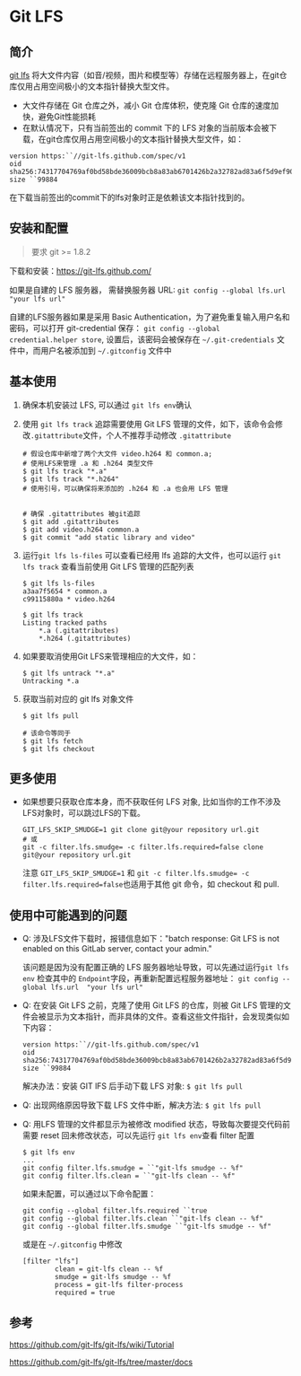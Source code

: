 # Git LFS

## 简介

[git lfs](<https://git-lfs.github.com/>) 将大文件内容（如音/视频，图片和模型等）存储在远程服务器上，在git仓库仅用占用空间极小的文本指针替换大型文件。

- 大文件存储在 Git 仓库之外，减小 Git 仓库体积，使克隆 Git 仓库的速度加快，避免Git性能损耗
- 在默认情况下，只有当前签出的 commit 下的 LFS 对象的当前版本会被下载，在git仓库仅用占用空间极小的文本指针替换大型文件，如：

```
version https:``//git-lfs.github.com/spec/v1
oid sha256:74317704769af0bd58bde36009bcb8a83ab6701426b2a32782ad83a6f5d9ef90
size ``99884
```

在下载当前签出的commit下的lfs对象时正是依赖该文本指针找到的。

## 安装和配置

> 要求 git  >= 1.8.2

下载和安装：<https://git-lfs.github.com/>

如果是自建的 LFS 服务器， 需替换服务器 URL: `git config --global lfs.url  "your lfs url"`

自建的LFS服务器如果是采用 Basic Authentication，为了避免重复输入用户名和密码，可以打开 git-credential 保存： `git config --global credential.helper store`, 设置后，该密码会被保存在 `~/.git-credentials` 文件中，而用户名被添加到 `~/.gitconfig` 文件中



## 基本使用

1. 确保本机安装过 LFS, 可以通过 `git lfs env`确认

2. 使用 `git lfs track` 追踪需要使用 Git LFS 管理的文件，如下，该命令会修改`.gitattribute`文件，个人不推荐手动修改 `.gitattribute`

   ```shell
   # 假设仓库中新增了两个大文件 video.h264 和 common.a;
   # 使用LFS来管理 .a 和 .h264 类型文件
   $ git lfs track "*.a"
   $ git lfs track "*.h264"
   # 使用引号，可以确保将来添加的 .h264 和 .a 也会用 LFS 管理
    
    
   # 确保 .gitattributes 被git追踪
   $ git add .gitattributes
   $ git add video.h264 common.a
   $ git commit "add static library and video"
   
   ```

3. 运行`git lfs ls-files` 可以查看已经用 lfs 追踪的大文件，也可以运行 `git lfs track` 查看当前使用 Git LFS 管理的匹配列表

   ```shell
   $ git lfs ls-files
   a3aa7f5654 * common.a
   c99115880a * video.h264
   
   $ git lfs track
   Listing tracked paths
       *.a (.gitattributes)
       *.h264 (.gitattributes)
   ```

4. 如果要取消使用Git LFS来管理相应的大文件，如：

   ```shell
   $ git lfs untrack "*.a"
   Untracking *.a
   ```

5. 获取当前对应的 git lfs 对象文件

   ```shell
   $ git lfs pull
    
   # 该命令等同于
   $ git lfs fetch
   $ git lfs checkout
   ```

   

## 更多使用

- 如果想要只获取仓库本身，而不获取任何 LFS 对象, 比如当你的工作不涉及 LFS对象时，可以跳过LFS的下载。

  ```shell
  GIT_LFS_SKIP_SMUDGE=1 git clone git@your repository url.git
  # 或
  git -c filter.lfs.smudge= -c filter.lfs.required=false clone git@your repository url.git
  ```

  注意 `GIT_LFS_SKIP_SMUDGE=1` 和 `git -c filter.lfs.smudge= -c filter.lfs.required=false`也适用于其他 git 命令，如 checkout  和 pull.

## 使用中可能遇到的问题

- Q: 涉及LFS文件下载时，报错信息如下："batch response: Git LFS is not enabled on this GitLab server, contact your admin."

  该问题是因为没有配置正确的 LFS 服务器地址导致，可以先通过运行`git lfs env` 检查其中的 `Endpoint`字段，再重新配置远程服务器地址： `git config --global lfs.url  "your lfs url"`

- Q: 在安装 Git LFS 之前，克隆了使用 Git LFS 的仓库，则被 Git LFS 管理的文件会被显示为文本指针，而非具体的文件。查看这些文件指针，会发现类似如下内容：

  ```
  version https:``//git-lfs.github.com/spec/v1
  oid sha256:74317704769af0bd58bde36009bcb8a83ab6701426b2a32782ad83a6f5d9ef90
  size ``99884
  ```

  解决办法：安装 GIT lFS 后手动下载 LFS 对象:  `$ git lfs pull`

- Q: 出现网络原因导致下载 LFS 文件中断，解决方法: `$ git lfs pull`

- Q:  用LFS 管理的文件都显示为被修改 modified 状态，导致每次要提交代码前需要 reset 回未修改状态，可以先运行 `git lfs env`查看 filter 配置

  ```shell
  $ git lfs env
  ...
  git config filter.lfs.smudge = ``"git-lfs smudge -- %f"
  git config filter.lfs.clean = ``"git-lfs clean -- %f"
  ```

  如果未配置，可以通过以下命令配置：

  ```shell
  git config --global filter.lfs.required ``true
  git config --global filter.lfs.clean ``"git-lfs clean -- %f"
  git config --global filter.lfs.smudge ``"git-lfs smudge -- %f"
  ```

  或是在 `~/.gitconfig` 中修改

  ```
  [filter "lfs"]
          clean = git-lfs clean -- %f
          smudge = git-lfs smudge -- %f
          process = git-lfs filter-process
          required = true
  ```

  

## 参考

<https://github.com/git-lfs/git-lfs/wiki/Tutorial>

<https://github.com/git-lfs/git-lfs/tree/master/docs>